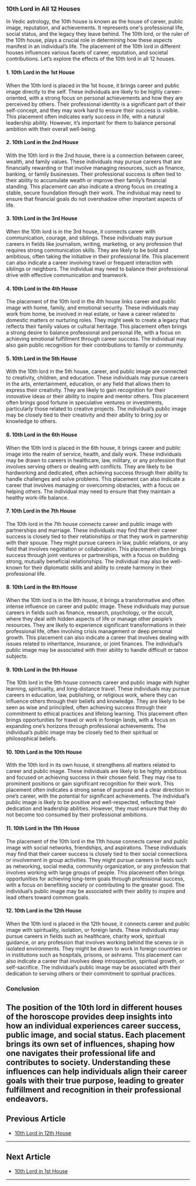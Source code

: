 ### 10th Lord in All 12 Houses

In Vedic astrology, the 10th house is known as the house of career, public image, reputation, and achievements. It represents one's professional life, social status, and the legacy they leave behind. The 10th lord, or the ruler of the 10th house, plays a crucial role in determining how these aspects manifest in an individual’s life. The placement of the 10th lord in different houses influences various facets of career, reputation, and societal contributions. Let’s explore the effects of the 10th lord in all 12 houses.

#### 1. **10th Lord in the 1st House**
When the 10th lord is placed in the 1st house, it brings career and public image directly to the self. These individuals are likely to be highly career-oriented, with a strong focus on personal achievements and how they are perceived by others. Their professional identity is a significant part of their self-concept, and they may work hard to ensure their success is visible. This placement often indicates early success in life, with a natural leadership ability. However, it’s important for them to balance personal ambition with their overall well-being.

#### 2. **10th Lord in the 2nd House**
With the 10th lord in the 2nd house, there is a connection between career, wealth, and family values. These individuals may pursue careers that are financially rewarding or that involve managing resources, such as finance, banking, or family businesses. Their professional success is often tied to their ability to accumulate wealth or improve their family’s financial standing. This placement can also indicate a strong focus on creating a stable, secure foundation through their work. The individual may need to ensure that financial goals do not overshadow other important aspects of life.

#### 3. **10th Lord in the 3rd House**
When the 10th lord is in the 3rd house, it connects career with communication, courage, and siblings. These individuals may pursue careers in fields like journalism, writing, marketing, or any profession that requires strong communication skills. They are likely to be bold and ambitious, often taking the initiative in their professional life. This placement can also indicate a career involving travel or frequent interaction with siblings or neighbors. The individual may need to balance their professional drive with effective communication and teamwork.

#### 4. **10th Lord in the 4th House**
The placement of the 10th lord in the 4th house links career and public image with home, family, and emotional security. These individuals may work from home, be involved in real estate, or have a career related to domestic matters or nurturing roles. They might seek to create a legacy that reflects their family values or cultural heritage. This placement often brings a strong desire to balance professional and personal life, with a focus on achieving emotional fulfillment through career success. The individual may also gain public recognition for their contributions to family or community.

#### 5. **10th Lord in the 5th House**
With the 10th lord in the 5th house, career, and public image are connected to creativity, children, and education. These individuals may pursue careers in the arts, entertainment, education, or any field that allows them to express their creativity. They are likely to gain recognition for their innovative ideas or their ability to inspire and mentor others. This placement often brings good fortune in speculative ventures or investments, particularly those related to creative projects. The individual’s public image may be closely tied to their creativity and their ability to bring joy or knowledge to others.

#### 6. **10th Lord in the 6th House**
When the 10th lord is placed in the 6th house, it brings career and public image into the realm of service, health, and daily work. These individuals may be drawn to careers in healthcare, law, military, or any profession that involves serving others or dealing with conflicts. They are likely to be hardworking and dedicated, often achieving success through their ability to handle challenges and solve problems. This placement can also indicate a career that involves managing or overcoming obstacles, with a focus on helping others. The individual may need to ensure that they maintain a healthy work-life balance.

#### 7. **10th Lord in the 7th House**
The 10th lord in the 7th house connects career and public image with partnerships and marriage. These individuals may find that their career success is closely tied to their relationships or that they work in partnership with their spouse. They might pursue careers in law, public relations, or any field that involves negotiation or collaboration. This placement often brings success through joint ventures or partnerships, with a focus on building strong, mutually beneficial relationships. The individual may also be well-known for their diplomatic skills and ability to create harmony in their professional life.

#### 8. **10th Lord in the 8th House**
When the 10th lord is in the 8th house, it brings a transformative and often intense influence on career and public image. These individuals may pursue careers in fields such as finance, research, psychology, or the occult, where they deal with hidden aspects of life or manage other people’s resources. They are likely to experience significant transformations in their professional life, often involving crisis management or deep personal growth. This placement can also indicate a career that involves dealing with issues related to inheritance, insurance, or joint finances. The individual’s public image may be associated with their ability to handle difficult or taboo subjects.

#### 9. **10th Lord in the 9th House**
The 10th lord in the 9th house connects career and public image with higher learning, spirituality, and long-distance travel. These individuals may pursue careers in education, law, publishing, or religious work, where they can influence others through their beliefs and knowledge. They are likely to be seen as wise and principled, often achieving success through their commitment to ethical practices and lifelong learning. This placement often brings opportunities for travel or work in foreign lands, with a focus on expanding one’s horizons through professional achievements. The individual’s public image may be closely tied to their spiritual or philosophical beliefs.

#### 10. **10th Lord in the 10th House**
With the 10th lord in its own house, it strengthens all matters related to career and public image. These individuals are likely to be highly ambitious and focused on achieving success in their chosen field. They may rise to prominent positions or gain significant recognition for their work. This placement often indicates a strong sense of purpose and a clear direction in one’s career, with the potential for significant achievements. The individual’s public image is likely to be positive and well-respected, reflecting their dedication and leadership abilities. However, they must ensure that they do not become too consumed by their professional ambitions.

#### 11. **10th Lord in the 11th House**
The placement of the 10th lord in the 11th house connects career and public image with social networks, friendships, and aspirations. These individuals may find that their career success is closely tied to their social connections or involvement in group activities. They might pursue careers in fields such as networking, social media, community organization, or any profession that involves working with large groups of people. This placement often brings opportunities for achieving long-term goals through professional success, with a focus on benefiting society or contributing to the greater good. The individual’s public image may be associated with their ability to inspire and lead others toward common goals.

#### 12. **10th Lord in the 12th House**
When the 10th lord is placed in the 12th house, it connects career and public image with spirituality, isolation, or foreign lands. These individuals may pursue careers in fields such as healthcare, charity work, spiritual guidance, or any profession that involves working behind the scenes or in isolated environments. They might be drawn to work in foreign countries or in institutions such as hospitals, prisons, or ashrams. This placement can also indicate a career that involves deep introspection, spiritual growth, or self-sacrifice. The individual’s public image may be associated with their dedication to serving others or their commitment to spiritual practices.

### Conclusion
The position of the 10th lord in different houses of the horoscope provides deep insights into how an individual experiences career success, public image, and social status. Each placement brings its own set of influences, shaping how one navigates their professional life and contributes to society. Understanding these influences can help individuals align their career goals with their true purpose, leading to greater fulfillment and recognition in their professional endeavors.
---

## Previous Article
- [10th Lord in 12th House](/blogs-md/1010_10th_Lord_in_all_Houses/101012_10th_Lord_in_12th_House.md)

---

## Next Article
- [10th Lord in 1st House](/blogs-md/1010_10th_Lord_in_all_Houses/101001_10th_Lord_in_1st_House.md)

---
